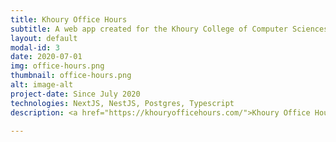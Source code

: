 ```yaml
---
title: Khoury Office Hours
subtitle: A web app created for the Khoury College of Computer Sciences to manage office hours
layout: default
modal-id: 3
date: 2020-07-01
img: office-hours.png
thumbnail: office-hours.png
alt: image-alt
project-date: Since July 2020
technologies: NextJS, NestJS, Postgres, Typescript
description: <a href="https://khouryofficehours.com/">Khoury Office Hours</a> is a website that I contribute to that was made for Northeastern's Khoury College of Computer Sciences. A club at school I'm in, Sandbox, was commissioned to create this website, and I serve as one of the founding developers. The site allows for easy creation of office hours queues, and allows for TAs to help students online seamlessly. For more information, check out <a href="https://info.khouryofficehours.com/">here!</a>

---
```

